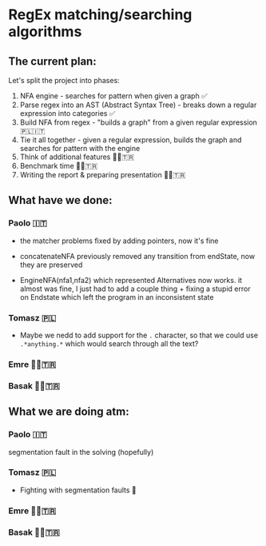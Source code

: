 # RegEx matching/searching algorithms

## The current plan:
Let's split the project into phases:

1. NFA engine - searches for pattern when given a graph ✅
3. Parse regex into an AST (Abstract Syntax Tree) - breaks down a regular expression into categories ✅
4. Build NFA from regex - "builds a graph" from a given regular expression 🇵🇱🇮🇹
5. Tie it all together - given a regular expression, builds the graph and searches for pattern with the engine
6. Think of additional features 👨🏻‍🇹🇷
7. Benchmark time 👨🏻‍🇹🇷
8. Writing the report & preparing presentation 👩🏻‍🇹🇷

## What have we done:
### Paolo 🇮🇹

- the matcher problems fixed by adding pointers, now it's fine

- concatenateNFA previously removed any transition from endState, now they are preserved

- EngineNFA(nfa1,nfa2) which represented Alternatives now works. it almost was fine, I just had to add a couple thing + fixing a stupid error on Endstate which left the program in an inconsistent state


### Tomasz 🇵🇱

- Maybe we nedd to add support for the ```.``` character, so that we could use ```.*anything.*``` which would search through all the text?

### Emre 👨🏻‍🇹🇷

### Basak 👩🏻‍🇹🇷

## What we are doing atm:
### Paolo 🇮🇹

segmentation fault in the solving (hopefully)

### Tomasz 🇵🇱

- Fighting with segmentation faults 🥊


### Emre 👨🏻‍🇹🇷

### Basak 👩🏻‍🇹🇷
